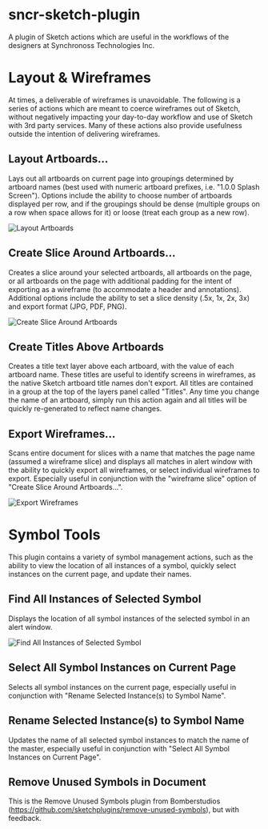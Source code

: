 # sncr-sketch-plugin
A plugin of Sketch actions which are useful in the workflows of the designers at Synchronoss Technologies Inc.

# Layout & Wireframes
At times, a deliverable of wireframes is unavoidable. The following is a series of actions which are meant to coerce wireframes out of Sketch, without negatively impacting your day-to-day workflow and use of Sketch with 3rd party services. Many of these actions also provide usefulness outside the intention of delivering wireframes.

## Layout Artboards…
Lays out all artboards on current page into groupings determined by artboard names (best used with numeric artboard prefixes, i.e. "1.0.0 Splash Screen"). Options include the ability to choose number of artboards displayed per row, and if the groupings should be dense (multiple groups on a row when space allows for it) or loose (treat each group as a new row).

![Layout Artboards](https://raw.githubusercontent.com/sonburn/sncr-sketch-plugin/master/Screenshots/Layout%20Artboards.png)

## Create Slice Around Artboards…
Creates a slice around your selected artboards, all artboards on the page, or all artboards on the page with additional padding for the intent of exporting as a wireframe (to accommodate a header and annotations). Additional options include the ability to set a slice density (.5x, 1x, 2x, 3x) and export format (JPG, PDF, PNG).

![Create Slice Around Artboards](https://raw.githubusercontent.com/sonburn/sncr-sketch-plugin/master/Screenshots/Create%20Slice%20Around%20Artboards.png)

## Create Titles Above Artboards
Creates a title text layer above each artboard, with the value of each artboard name. These titles are useful to identify screens in wireframes, as the native Sketch artboard title names don't export. All titles are contained in a group at the top of the layers panel called "Titles". Any time you change the name of an artboard, simply run this action again and all titles will be quickly re-generated to reflect name changes.

## Export Wireframes…
Scans entire document for slices with a name that matches the page name (assumed a wireframe slice) and displays all matches in alert window with the ability to quickly export all wireframes, or select individual wireframes to export. Especially useful in conjunction with the "wireframe slice" option of "Create Slice Around Artboards…".

![Export Wireframes](https://raw.githubusercontent.com/sonburn/sncr-sketch-plugin/master/Screenshots/Export%20Wireframes.png)

# Symbol Tools
This plugin contains a variety of symbol management actions, such as the ability to view the location of all instances of a symbol, quickly select instances on the current page, and update their names.

## Find All Instances of Selected Symbol
Displays the location of all symbol instances of the selected symbol in an alert window.

![Find All Instances of Selected Symbol](https://raw.githubusercontent.com/sonburn/sncr-sketch-plugin/master/Screenshots/Find%20All%20Instances%20of%20Selected%20Symbol.png)

## Select All Symbol Instances on Current Page
Selects all symbol instances on the current page, especially useful in conjunction with "Rename Selected Instance(s) to Symbol Name".

## Rename Selected Instance(s) to Symbol Name
Updates the name of all selected symbol instances to match the name of the master, especially useful in conjunction with "Select All Symbol Instances on Current Page".

## Remove Unused Symbols in Document
This is the Remove Unused Symbols plugin from Bomberstudios (https://github.com/sketchplugins/remove-unused-symbols), but with feedback.
